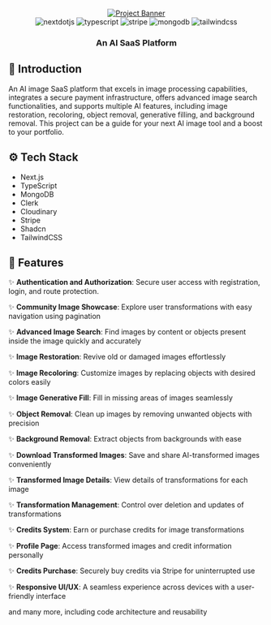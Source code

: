 <div align="center">
  <br />
    <a href="" target="_blank">
      <img src="https://github.com/sujatagunale/EasyRead/assets/151519281/daf9e91b-6342-4e9a-9361-8dc2bd01ce64" alt="Project Banner">
    </a>
  <br />

  <div>
    <img src="https://img.shields.io/badge/-Next_JS-black?style=for-the-badge&logoColor=white&logo=nextdotjs&color=000000" alt="nextdotjs" />
    <img src="https://img.shields.io/badge/-TypeScript-black?style=for-the-badge&logoColor=white&logo=typescript&color=3178C6" alt="typescript" />
    <img src="https://img.shields.io/badge/-Stripe-black?style=for-the-badge&logoColor=white&logo=stripe&color=008CDD" alt="stripe" />
    <img src="https://img.shields.io/badge/-MongoDB-black?style=for-the-badge&logoColor=white&logo=mongodb&color=47A248" alt="mongodb" />
    <img src="https://img.shields.io/badge/-Tailwind_CSS-black?style=for-the-badge&logoColor=white&logo=tailwindcss&color=06B6D4" alt="tailwindcss" />
  </div>

  <h3 align="center">An AI SaaS Platform</h3>

   <div align="center">
     <!-- Build this project step by step with our detailed tutorial on <a href="https://www.youtube.com/@javascriptmastery/videos" target="_blank"><b>JavaScript Mastery</b></a> YouTube. Join the JSM family! -->
    </div>
</div>

## <a name="introduction">🤖 Introduction</a>

An AI image SaaS platform that excels in image processing capabilities, integrates a secure payment infrastructure, offers advanced image search functionalities, and supports multiple AI features, including image restoration, recoloring, object removal, generative filling, and background removal. This project can be a guide for your next AI image tool and a boost to your portfolio.

<!-- If you're getting started and need assistance or face any bugs, join our active Discord community with over 27k+ members. It's a place where people help each other out.

<a href="https://discord.com/invite/n6EdbFJ" target="_blank"><img src="https://github.com/sujatagunale/EasyRead/assets/151519281/618f4872-1e10-42da-8213-1d69e486d02e" /></a> -->

## <a name="tech-stack">⚙️ Tech Stack</a>

- Next.js
- TypeScript
- MongoDB
- Clerk
- Cloudinary
- Stripe
- Shadcn
- TailwindCSS

## <a name="features">🔋 Features</a>

✨ **Authentication and Authorization**: Secure user access with registration, login, and route protection.

✨ **Community Image Showcase**: Explore user transformations with easy navigation using pagination

✨ **Advanced Image Search**: Find images by content or objects present inside the image quickly and accurately

✨ **Image Restoration**: Revive old or damaged images effortlessly

✨ **Image Recoloring**: Customize images by replacing objects with desired colors easily

✨ **Image Generative Fill**: Fill in missing areas of images seamlessly

✨ **Object Removal**: Clean up images by removing unwanted objects with precision

✨ **Background Removal**: Extract objects from backgrounds with ease

✨ **Download Transformed Images**: Save and share AI-transformed images conveniently

✨ **Transformed Image Details**: View details of transformations for each image

✨ **Transformation Management**: Control over deletion and updates of transformations

✨ **Credits System**: Earn or purchase credits for image transformations

✨ **Profile Page**: Access transformed images and credit information personally

✨ **Credits Purchase**: Securely buy credits via Stripe for uninterrupted use

✨ **Responsive UI/UX**: A seamless experience across devices with a user-friendly interface

and many more, including code architecture and reusability
